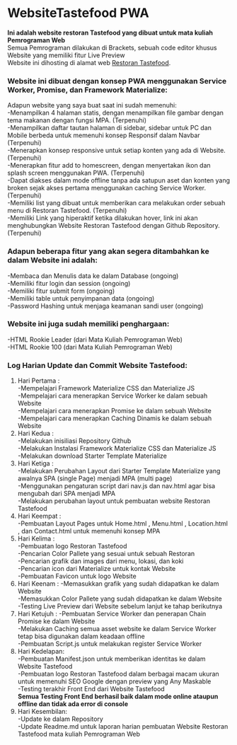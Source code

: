 # WebsiteTastefood PWA
**Ini adalah website restoran Tastefood yang dibuat untuk mata kuliah Pemrograman Web**    
Semua Pemrograman dilakukan di Brackets, sebuah code editor khusus Website yang memiliki fitur Live Preview   
Website ini dihosting di alamat web [Restoran Tastefood](http://bytesting.my.id/).   

### Website ini dibuat dengan konsep PWA menggunakan Service Worker, Promise, dan Framework Materialize:  
Adapun website yang saya buat saat ini sudah memenuhi:  
-Menampilkan 4 halaman statis, dengan menampilkan file gambar dengan tema makanan dengan fungsi MPA. (Terpenuhi)  
-Menampilkan daftar tautan halaman di sidebar, sidebar untuk PC dan Mobile berbeda untuk memenuhi konsep Responsif dalam Navbar (Terpenuhi)  
-Menerapkan konsep responsive untuk setiap konten yang ada di Website. (Terpenuhi)    
-Menerapkan fitur add to homescreen, dengan menyertakan ikon dan splash screen menggunakan PWA. (Terpenuhi)    
-Dapat diakses dalam mode offline tanpa ada satupun aset dan konten yang broken sejak akses pertama menggunakan caching Service Worker. (Terpenuhi)  
-Memiliki list yang dibuat untuk memberikan cara melakukan order sebuah menu di Restoran Tastefood. (Terpenuhi)  
-Memiliki Link yang hiperaktif ketika dilakukan hover, link ini akan menghubungkan Website Restoran Tastefood dengan Github Repository. (Terpenuhi)  

### Adapun beberapa fitur yang akan segera ditambahkan ke dalam Website ini adalah:    
-Membaca dan Menulis data ke dalam Database (ongoing)  
-Memiliki fitur login dan session (ongoing)  
-Memiliki fitur submit form (ongoing)  
-Memiliki table untuk penyimpanan data (ongoing)  
-Password Hashing untuk menjaga keamanan sandi user (ongoing)  

### Website ini juga sudah memiliki penghargaan:  
-HTML Rookie Leader (dari Mata Kuliah Pemrograman Web)  
-HTML Rookie 100 (dari Mata Kuliah Pemrograman Web)  

### Log Harian Update dan Commit Website Tastefood:  
1. Hari Pertama :        
-Mempelajari Framework Materialize CSS dan Materialize JS  
-Mempelajari cara menerapkan Service Worker ke dalam sebuah Website  
-Mempelajari cara menerapkan Promise ke dalam sebuah Website  
-Mempelajari cara menerapkan Caching Dinamis ke dalam sebuah Website  
2. Hari Kedua :  
-Melakukan inisiliasi Repository Github  
-Melakukan Instalasi Framework Materialize CSS dan Materialize JS  
-Melakukan download Starter Template Materialize  
3. Hari Ketiga :  
-Melakukan Perubahan Layout dari Starter Template Materialize yang awalnya SPA (single Page) menjadi MPA (multi page)     
-Menggunakan pengaturan script dari nav.js dan nav.html agar bisa mengubah dari SPA menjadi MPA  
-Melakukan perubahan layout untuk pembuatan website Restoran Tastefood  
4. Hari Keempat :   
-Pembuatan Layout Pages untuk Home.html , Menu.html , Location.html , dan Contact.html untuk memenuhi konsep MPA   
5. Hari Kelima :   
-Pembuatan logo Restoran Tastefood  
-Pencarian Color Pallete yang sesuai untuk sebuah Restoran  
-Pencarian grafik dan images dari menu, lokasi, dan koki  
-Pencarian icon dari Materialize untuk kontak Website  
-Pembuatan Favicon untuk logo Website  
6. Hari Keenam :
-Memasukkan grafik yang sudah didapatkan ke dalam Website      
-Memasukkan Color Pallete yang sudah didapatkan ke dalam Website    
-Testing Live Preview dari Website sebelum lanjut ke tahap berikutnya    
7. Hari Ketujuh :
-Pembuatan Service Worker dan penerapan Chain Promise ke dalam Website    
-Melakukan Caching semua asset website ke dalam Service Worker tetap bisa digunakan dalam keadaan offline    
-Pembuatan Script.js untuk melakukan register Service Worker  
8. Hari Kedelapan:  
-Pembuatan Manifest.json untuk memberikan identitas ke dalam Website Tastefood  
-Pembuatan logo Restoran Tastefood dalam berbagai macam ukuran untuk memenuhi SEO Google dengan preview yang Any Maskable  
-Testing terakhir Front End dari Website Tastefood  
**Semua Testing Front End berhasil baik dalam mode online ataupun offline dan tidak ada error di console**    
9. Hari Kesembilan:  
-Update ke dalam Repository   
-Update Readme.md untuk laporan harian pembuatan Website Restoran Tastefood mata kuliah Pemrograman Web  


